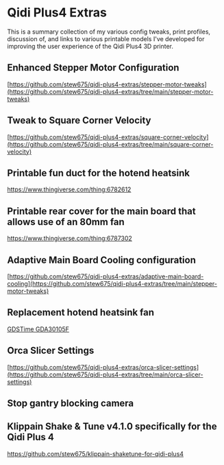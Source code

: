 # Qidi Plus4 Extras

This is a summary collection of my various config tweaks, print profiles, discussion of,
and links to various printable models I've developed for improving the user experience
of the Qidi Plus4 3D printer.

## Enhanced Stepper Motor Configuration
[https://github.com/stew675/qidi-plus4-extras/stepper-motor-tweaks](https://github.com/stew675/qidi-plus4-extras/tree/main/stepper-motor-tweaks)


## Tweak to Square Corner Velocity
[https://github.com/stew675/qidi-plus4-extras/square-corner-velocity](https://github.com/stew675/qidi-plus4-extras/tree/main/square-corner-velocity)


## Printable fun duct for the hotend heatsink
https://www.thingiverse.com/thing:6782612


## Printable rear cover for the main board that allows use of an 80mm fan
https://www.thingiverse.com/thing:6787302


## Adaptive Main Board Cooling configuration
[https://github.com/stew675/qidi-plus4-extras/adaptive-main-board-cooling](https://github.com/stew675/qidi-plus4-extras/tree/main/stepper-motor-tweaks)

## Replacement hotend heatsink fan
[GDSTime GDA30105F](https://west3d.com/products/gdstime-dc-24v-30x30x10-axial-fan-24v-gda30105f-dual-ball-bearing-1200rpm-1w-06a-xh2-54)


## Orca Slicer Settings

[https://github.com/stew675/qidi-plus4-extras/orca-slicer-settings](https://github.com/stew675/qidi-plus4-extras/tree/main/orca-slicer-settings)


## Stop gantry blocking camera


## Klippain Shake & Tune v4.1.0 specifically for the Qidi Plus 4
https://github.com/stew675/klippain-shaketune-for-qidi-plus4
